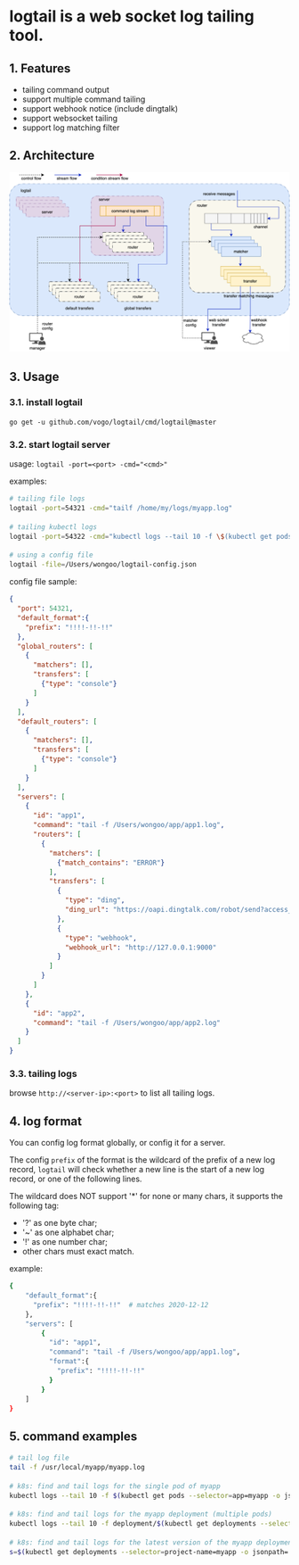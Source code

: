 # logtail is a web socket log tailing tool.

## 1. Features
- tailing command output
- support multiple command tailing
- support webhook notice (include dingtalk)
- support websocket tailing
- support log matching filter

## 2. Architecture

![](https://github.com/vogo/vogo.github.io/raw/master/logtail/logtail-architecture.png)

## 3. Usage

### 3.1. install logtail

`go get -u github.com/vogo/logtail/cmd/logtail@master`

### 3.2. start logtail server

usage: `logtail -port=<port> -cmd="<cmd>"`

examples:

```bash
# tailing file logs
logtail -port=54321 -cmd="tailf /home/my/logs/myapp.log"

# tailing kubectl logs
logtail -port=54322 -cmd="kubectl logs --tail 10 -f \$(kubectl get pods --selector=app=myapp -o jsonpath='{.items[*].metadata.name}')"

# using a config file
logtail -file=/Users/wongoo/logtail-config.json
```

config file sample:
```json
{
  "port": 54321,
  "default_format":{
    "prefix": "!!!!-!!-!!"
  },
  "global_routers": [
    {
      "matchers": [],
      "transfers": [
        {"type": "console"}
      ]
    }
  ],
  "default_routers": [
    {
      "matchers": [],
      "transfers": [
        {"type": "console"}
      ]
    }
  ],
  "servers": [
    {
      "id": "app1",
      "command": "tail -f /Users/wongoo/app/app1.log",
      "routers": [
        {
          "matchers": [
            {"match_contains": "ERROR"}
          ],
          "transfers": [
            {
              "type": "ding",
              "ding_url": "https://oapi.dingtalk.com/robot/send?access_token=<token>"
            },
            {
              "type": "webhook",
              "webhook_url": "http://127.0.0.1:9000"
            }
          ]
        }
      ]
    },
    {
      "id": "app2",
      "command": "tail -f /Users/wongoo/app/app2.log"
    }
  ]
}
```

### 3.3. tailing logs

browse `http://<server-ip>:<port>` to list all tailing logs.

## 4. log format

You can config log format globally, or config it for a server.

The config `prefix` of the format is the wildcard of the prefix of a new log record, 
`logtail` will check whether a new line is the start of a new log record, or one of the following lines.

The wildcard does NOT support '*' for none or many chars, it supports the following tag:
- '?' as one byte char;
- '~' as one alphabet char;
- '!' as one number char;
- other chars must exact match.

example:
```bash
{
    "default_format":{
      "prefix": "!!!!-!!-!!"  # matches 2020-12-12
    },
    "servers": [
        {
          "id": "app1",
          "command": "tail -f /Users/wongoo/app/app1.log",
          "format":{
            "prefix": "!!!!-!!-!!"
          }
        }
    ]
}
```

## 5. command examples

```bash
# tail log file
tail -f /usr/local/myapp/myapp.log

# k8s: find and tail logs for the single pod of myapp
kubectl logs --tail 10 -f $(kubectl get pods --selector=app=myapp -o jsonpath='{.items[*].metadata.name}')

# k8s: find and tail logs for the myapp deployment (multiple pods)
kubectl logs --tail 10 -f deployment/$(kubectl get deployments --selector=project-name=myapp -o jsonpath='{.items[*].metadata.name}')

# k8s: find and tail logs for the latest version of the myapp deployment
s=$(kubectl get deployments --selector=project-name=myapp -o jsonpath='{.items[*].metadata.name}');s=${s##* };kubectl logs --tail 10 -f deployment/$s

```